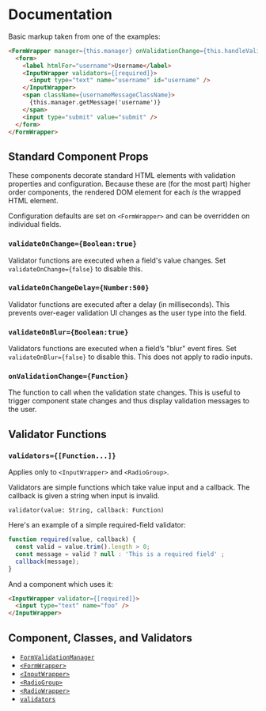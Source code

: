 # Documentation

Basic markup taken from one of the examples:

```html
<FormWrapper manager={this.manager} onValidationChange={this.handleValidationChange.bind(this)}>
  <form>
    <label htmlFor="username">Username</label>
    <InputWrapper validators={[required]}>
      <input type="text" name="username" id="username" />
    </InputWrapper>
    <span className={usernameMessageClassName}>
      {this.manager.getMessage('username')}
    </span>
    <input type="submit" value="submit" />
  </form>
</FormWrapper>
```

## Standard Component Props

These components decorate standard HTML elements with validation properties and
configuration. Because these are (for the most part) higher order components,
the rendered DOM element for each *is* the wrapped HTML element.

Configuration defaults are set on `<FormWrapper>` and can be overridden on
individual fields.


### `validateOnChange={Boolean:true}`

Validator functions are executed when a field's value changes. Set
`validateOnChange={false}` to disable this.


### `validateOnChangeDelay={Number:500}`

Validator functions are executed after a delay (in milliseconds). This prevents
over-eager validation UI changes as the user type into the field.


### `validateOnBlur={Boolean:true}`

Validators functions are executed when a field’s "blur" event fires. Set
`validateOnBlur={false}` to disable this. This does not apply to radio inputs.


### `onValidationChange={Function}`

The function to call when the validation state changes. This is useful to
trigger component state changes and thus display validation messages to the user.


## Validator Functions

### `validators={[Function...]}`

Applies only to `<InputWrapper>` and `<RadioGroup>`.

Validators are simple functions which take value input and a callback. The
callback is given a string when input is invalid.

```
validator(value: String, callback: Function)
```

Here's an example of a simple required-field validator:

```js
function required(value, callback) {
  const valid = value.trim().length > 0;
  const message = valid ? null : 'This is a required field' ;
  callback(message);
}
```

And a component which uses it:

```html
<InputWrapper validator={[required]}>
  <input type="text" name="foo" />
</InputWrapper>
```

## Component, Classes, and Validators

* [`FormValidationManager`](./manager.js.md)
* [`<FormWrapper>`](./form-wrapper.js.md)
* [`<InputWrapper>`](./input-wrapper.js.md)
* [`<RadioGroup>`](./radio-group.js.md)
* [`<RadioWrapper>`](./radio-wrapper.js.md)
* [`validators`](./validators.js.md)
